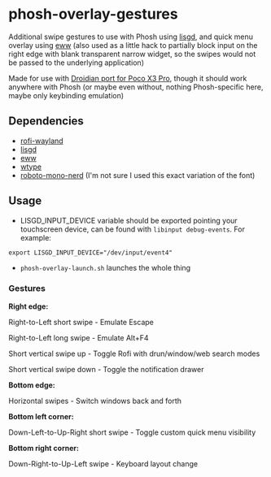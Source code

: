 # phosh-overlay-gestures
Additional swipe gestures to use with Phosh using [lisgd](https://git.sr.ht/~mil/lisgd), and quick menu overlay using [eww](https://github.com/elkowar/eww) (also used as a little hack to partially block input on the right edge with blank transparent narrow widget, so the swipes would not be passed to the underlying application)

Made for use with [Droidian port for Poco X3 Pro](https://github.com/droidian-vayu/device-page), though it should work anywhere with Phosh (or maybe even without, nothing Phosh-specific here, maybe only keybinding emulation)

## Dependencies
- [rofi-wayland](https://github.com/lbonn/rofi)
- [lisgd](https://git.sr.ht/~mil/lisgd)
- [eww](https://github.com/elkowar/eww)
- [wtype](https://github.com/atx/wtype)
- [roboto-mono-nerd](https://github.com/manjaro-sway/nerd-fonts-roboto-mono) (I'm not sure I used this exact variation of the font)

## Usage

* LISGD_INPUT_DEVICE variable should be exported pointing your touchscreen device, can be found with `libinput debug-events`. For example:

`export LISGD_INPUT_DEVICE="/dev/input/event4"`

* `phosh-overlay-launch.sh` launches the whole thing
  
### Gestures

<b>Right edge:</b>

Right-to-Left short swipe - Emulate Escape

Right-to-Left long swipe - Emulate Alt+F4

Short vertical swipe up - Toggle Rofi with drun/window/web search modes

Short vertical swipe down - Toggle the notification drawer

<b>Bottom edge:</b>

Horizontal swipes - Switch windows back and forth

<b>Bottom left corner:</b>

Down-Left-to-Up-Right short swipe -  Toggle custom quick menu visibility

<b>Bottom right corner:</b>

Down-Right-to-Up-Left swipe - Keyboard layout change

